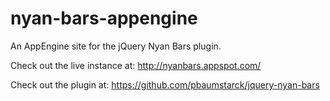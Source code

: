 nyan-bars-appengine
===================

An AppEngine site for the jQuery Nyan Bars plugin.

Check out the live instance at: http://nyanbars.appspot.com/

Check out the plugin at: https://github.com/pbaumstarck/jquery-nyan-bars
